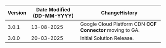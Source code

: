  **Version** | **Date Modified (DD-MM-YYYY)**| **ChangeHistory**                                                                         |
|------------|-------------------------------|-------------------------------------------------------------------------------------------|
| 3.0.1      | 13-08-2025                    | Google Cloud Platform CDN **CCF Connector** moving to GA.                 |
| 3.0.0      | 20-03-2025                    | Initial Solution Release.                                                 |
